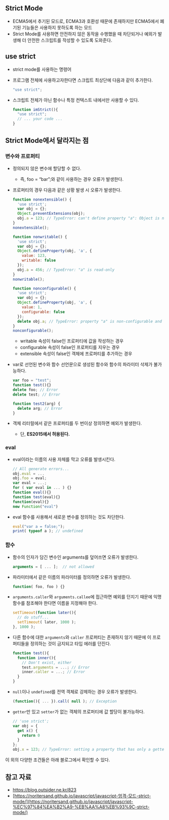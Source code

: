 ## Strict Mode

- ECMA5에서 추기된 모드로, ECMA3과 호환성 때문에 존재하지만 ECMA5에서 폐기된 기능들은 사용하지 못하도록 하는 모드
- Strict Mode를 사용하면 안전하지 않은 동작을 수행했을 때 차단되거나 예외가 발생해 더 안전한 스크립트를 작성할 수 있도록 도와준다.

## use strict

- strict mode를 사용하는 명령어
- 프로그램 전체에 사용하고자한다면 스크립트 최상단에 다음과 같이 추가한다.
    
    ```jsx
    "use strict";
    ```
    
- 스크립트 전체가 아닌 함수나 특정 컨텍스트 내에서만 사용할 수 있다.
    
    ```jsx
    function imStrict(){
      "use strict";
      // ... your code ...
    }
    ```
    

## Strict Mode에서 달라지는 점

### 변수와 프로퍼티

- 정의되지 않은 변수에 할당할 수 없다.
    - 즉, foo = “bar”;와 같이 사용하는 경우 오류가 발생한다.
- 프로퍼티의 경우 다음과 같은 상황 발생 시 오류가 발생한다.
    
    ```jsx
    function nonextensible() {
      'use strict';
      var obj = {};
      Object.preventExtensions(obj);
      obj.a = 123; // TypeError: can't define property "a": Object is not extensible
    }
    nonextensible();
    
    function nonwritable() {
      'use strict';
      var obj = {};
      Object.defineProperty(obj, 'a', {
        value: 123,
        writable: false
      });
      obj.a = 456; // TypeError: "a" is read-only
    }
    nonwritable();
    
    function nonconfigurable() {
      'use strict';
      var obj = {};
      Object.defineProperty(obj, 'a', {
        value: 1,
        configurable: false
      });
      delete obj.a; // TypeError: property "a" is non-configurable and can't be deleted
    }
    nonconfigurable();
    ```
    
    - writable 속성이 false인 프로퍼티에 값을 작성하는 경우
    - configurable 속성이 false인 프로퍼티를 지우는 경우
    - extensible 속성이 false인 객체에 프로퍼티를 추가하는 경우
- var로 선언된 변수와 함수 선언문으로 생성된 함수와 함수의 파라미터 삭제가 불가능하다.
    
    ```jsx
    var foo = "test";
    function test(){}
    delete foo; // Error
    delete test; // Error
    
    function test2(arg) {
      delete arg; // Error
    }
    ```
    
- 객체 리터럴에서 같은 프로퍼티를 두 번이상 정의하면 예외가 발생한다.
    - 단, **ES2015에서 허용된다.**

### eval

- eval이라는 이름의 사용 자체를 막고 오류를 발생시킨다.
    
    ```jsx
    // All generate errors...
    obj.eval = ...
    obj.foo = eval;
    var eval = ...;
    for ( var eval in ... ) {}
    function eval(){}
    function test(eval){}
    function(eval){}
    new Function("eval")
    ```
    
- eval 함수를 사용해서 새로운 변수를 정의하는 것도 차단한다.
    
    ```jsx
    eval("var a = false;");
    print( typeof a ); // undefined
    ```
    

### 함수

- 함수의 인자가 담긴 변수인 arguments를 덮어쓰면 오류가 발생한다.
    
    ```jsx
    arguments = [ ... ];  // not allowed
    ```
    
- 파라미터에서 같은 이름의 파라미터를 정의하면 오류가 발생한다.
    
    ```jsx
    function( foo, foo ) {}
    ```
    
- `arguments.caller`와 `arguments.callee`에 접근하면 예외를 던지기 때문에 익명함수를 참조해야 한다면 이름을 지정해야 한다.
    
    ```jsx
    setTimeout(function later(){
      // do stuff...
      setTimeout( later, 1000 );
    }, 1000 );
    ```
    
- 다른 함수에 대한 `arguments`와 `caller` 프로퍼티는 존재하지 않기 때문에 이 프로퍼티들을 정의하는 것이 금지되고 타입 에러를 던진다.
    
    ```jsx
    function test(){
      function inner(){
        // Don't exist, either
        test.arguments = ...; // Error
        inner.caller = ...; // Error
      }
    }
    ```
    
- `null`이나 `undefined`를 전역 객체로 강제하는 경우 오류가 발생한다.
    
    ```jsx
    (function(){ ... }).call( null ); // Exception
    ```
    
- `getter`만 있고 `setter`가 없는 객체의 프로퍼티에 값 할당이 불가능하다.
    
    ```jsx
    // 'use strict';
    var obj = {
      get x() {
        return 0
      }
    };
    obj.x = 123; // TypeError: setting a property that has only a getter
    ```
    

이 외의 다양한 조건들은 아래 블로그에서 확인할 수 있다.

## 참고 자료

- https://blog.outsider.ne.kr/823
- [https://noritersand.github.io/javascript/javascript-엄격-모드-strict-mode/](https://noritersand.github.io/javascript/javascript-%EC%97%84%EA%B2%A9-%EB%AA%A8%EB%93%9C-strict-mode/)